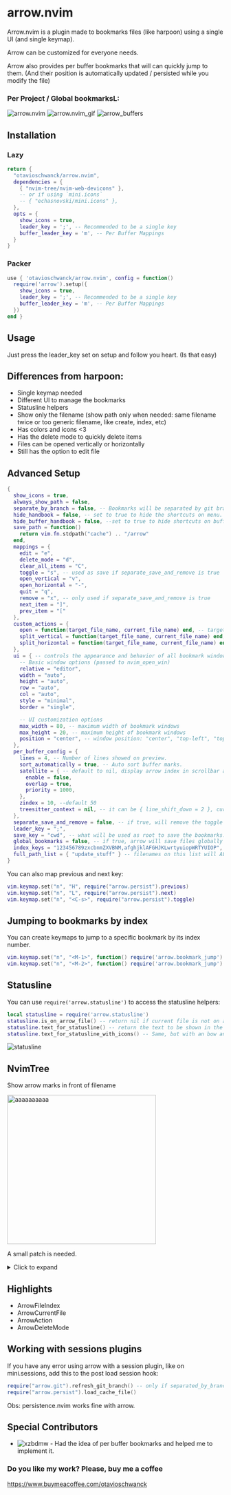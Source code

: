 # arrow.nvim

Arrow.nvim is a plugin made to bookmarks files (like harpoon) using a single UI (and single keymap). 

Arrow can be customized for everyone needs.

Arrow also provides per buffer bookmarks that will can quickly jump to them. (And their position is automatically updated / persisted while you modify the file)

### Per Project / Global bookmarksL:
![arrow.nvim](https://i.imgur.com/mPdSC5s.png)
![arrow.nvim_gif](https://i.imgur.com/LcvG406.gif)
![arrow_buffers](https://i.imgur.com/Lll9YvY.gif)

## Installation

### Lazy

```lua
return {
  "otavioschwanck/arrow.nvim",
  dependencies = {
    { "nvim-tree/nvim-web-devicons" },
    -- or if using `mini.icons`
    -- { "echasnovski/mini.icons" },
  },
  opts = {
    show_icons = true,
    leader_key = ';', -- Recommended to be a single key
    buffer_leader_key = 'm', -- Per Buffer Mappings
  }
}
```

### Packer

```lua
use { 'otavioschwanck/arrow.nvim', config = function()
  require('arrow').setup({
    show_icons = true,
    leader_key = ';', -- Recommended to be a single key
    buffer_leader_key = 'm', -- Per Buffer Mappings
  })
end }
```

## Usage

Just press the leader_key set on setup and follow you heart. (Is that easy)

## Differences from harpoon:

- Single keymap needed
- Different UI to manage the bookmarks
- Statusline helpers
- Show only the filename (show path only when needed: same filename twice or too generic filename, like create, index, etc)
- Has colors and icons <3
- Has the delete mode to quickly delete items
- Files can be opened vertically or horizontally
- Still has the option to edit file

## Advanced Setup

```lua
{
  show_icons = true,
  always_show_path = false,
  separate_by_branch = false, -- Bookmarks will be separated by git branch
  hide_handbook = false, -- set to true to hide the shortcuts on menu.
  hide_buffer_handbook = false, --set to true to hide shortcuts on buffer menu
  save_path = function()
    return vim.fn.stdpath("cache") .. "/arrow"
  end,
  mappings = {
    edit = "e",
    delete_mode = "d",
    clear_all_items = "C",
    toggle = "s", -- used as save if separate_save_and_remove is true
    open_vertical = "v",
    open_horizontal = "-",
    quit = "q",
    remove = "x", -- only used if separate_save_and_remove is true
    next_item = "]",
    prev_item = "["
  },
  custom_actions = {
    open = function(target_file_name, current_file_name) end, -- target_file_name = file selected to be open, current_file_name = filename from where this was called
    split_vertical = function(target_file_name, current_file_name) end,
    split_horizontal = function(target_file_name, current_file_name) end,
  },
  ui = { -- controls the appearance and behavior of all bookmark windows
    -- Basic window options (passed to nvim_open_win)
    relative = "editor",
    width = "auto",
    height = "auto",
    row = "auto",
    col = "auto",
    style = "minimal",
    border = "single",

    -- UI customization options
    max_width = 80, -- maximum width of bookmark windows
    max_height = 20, -- maximum height of bookmark windows
    position = "center", -- window position: "center", "top-left", "top-center", "top-right", "middle-left", "middle-right", "bottom-left", "bottom-center", "bottom-right"
  },
  per_buffer_config = {
    lines = 4, -- Number of lines showed on preview.
    sort_automatically = true, -- Auto sort buffer marks.
    satellite = { -- default to nil, display arrow index in scrollbar at every update
      enable = false,
      overlap = true,
      priority = 1000,
    },
    zindex = 10, --default 50
    treesitter_context = nil, -- it can be { line_shift_down = 2 }, currently not usable, for detail see https://github.com/otavioschwanck/arrow.nvim/pull/43#issue-2236320268
  },
  separate_save_and_remove = false, -- if true, will remove the toggle and create the save/remove keymaps.
  leader_key = ";",
  save_key = "cwd", -- what will be used as root to save the bookmarks. Can be also `git_root` and `git_root_bare`.
  global_bookmarks = false, -- if true, arrow will save files globally (ignores separate_by_branch)
  index_keys = "123456789zxcbnmZXVBNM,afghjklAFGHJKLwrtyuiopWRTYUIOP", -- keys mapped to bookmark index, i.e. 1st bookmark will be accessible by 1, and 12th - by c
  full_path_list = { "update_stuff" } -- filenames on this list will ALWAYS show the file path too.
}
```

You can also map previous and next key:

```lua
vim.keymap.set("n", "H", require("arrow.persist").previous)
vim.keymap.set("n", "L", require("arrow.persist").next)
vim.keymap.set("n", "<C-s>", require("arrow.persist").toggle)
```

## Jumping to bookmarks by index

You can create keymaps to jump to a specific bookmark by its index number.

```lua
vim.keymap.set("n", "<M-1>", function() require('arrow.bookmark_jump').open_bookmark_by_number(1) end, { desc = "Jump to bookmark 1" })
vim.keymap.set("n", "<M-2>", function() require('arrow.bookmark_jump').open_bookmark_by_number(2) end, { desc = "Jump to bookmark 2" })
```

## Statusline

You can use `require('arrow.statusline')` to access the statusline helpers:

```lua
local statusline = require('arrow.statusline')
statusline.is_on_arrow_file() -- return nil if current file is not on arrow.  Return the index if it is.
statusline.text_for_statusline() -- return the text to be shown in the statusline (the index if is on arrow or "" if not)
statusline.text_for_statusline_with_icons() -- Same, but with an bow and arrow icon ;D
```

![statusline](https://i.imgur.com/v7Rvagj.png)

## NvimTree
Show arrow marks in front of filename

<img width="346" alt="aaaaaaaaaa" src="https://github.com/xzbdmw/arrow.nvim/assets/97848247/5357e7ce-8ec7-4e43-a0cf-0856240bbb9f">


A small patch is needed.
<details>
  <summary>Click to expand</summary>

  In `nvim-tree.lua/lua/nvim-tree/renderer/builder.lua`
change function `formate_line` to
```lua
function Builder:format_line(indent_markers, arrows, icon, name, node)
  local added_len = 0
  local function add_to_end(t1, t2)
    if not t2 then
      return
    end
    for _, v in ipairs(t2) do
      if added_len > 0 then
        table.insert(t1, { str = M.opts.renderer.icons.padding })
      end
      table.insert(t1, v)
    end

    -- first add_to_end don't need padding
    -- hence added_len is calculated at the end to be used next time
    added_len = 0
    for _, v in ipairs(t2) do
      added_len = added_len + #v.str
    end
  end

  local line = { indent_markers, arrows }

  local arrow_index = 1
  local arrow_filenames = vim.g.arrow_filenames
  if arrow_filenames then
    for i, filename in ipairs(arrow_filenames) do
      if string.sub(node.absolute_path, -#filename) == filename then
        local statusline = require "arrow.statusline"
        arrow_index = statusline.text_for_statusline(_, i)
        line[1].str = string.sub(line[1].str, 1, -3)
        line[2].str = "(" .. arrow_index .. ") "
        line[2].hl = { "ArrowFileIndex" }
        break
      end
    end
  end

  add_to_end(line, { icon })

  for i = #M.decorators, 1, -1 do
    add_to_end(line, M.decorators[i]:icons_before(node))
  end

  add_to_end(line, { name })

  for i = #M.decorators, 1, -1 do
    add_to_end(line, M.decorators[i]:icons_after(node))
  end

  return line
end
```

</details>

## Highlights

- ArrowFileIndex
- ArrowCurrentFile
- ArrowAction
- ArrowDeleteMode

## Working with sessions plugins

If you have any error using arrow with a session plugin,
like on mini.sessions, add this to the post load session hook:

```lua
require("arrow.git").refresh_git_branch() -- only if separated_by_branch is true
require("arrow.persist").load_cache_file()
```

Obs: persistence.nvim works fine with arrow.

## Special Contributors

- ![xzbdmw](https://github.com/xzbdmw) - Had the idea of per buffer bookmarks and
helped me to implement it.

### Do you like my work? Please, buy me a coffee

https://www.buymeacoffee.com/otavioschwanck
